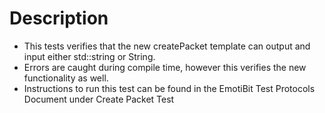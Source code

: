 # Description
- This tests verifies that the new createPacket template can output and input either std::string or String.
- Errors are caught during compile time, however this verifies the new functionality as well.
- Instructions to run this test can be found in the EmotiBit Test Protocols Document under Create Packet Test